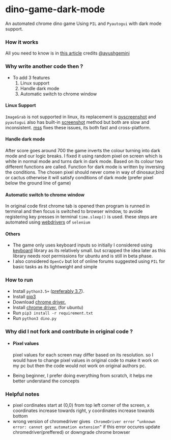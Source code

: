 # dino-game-dark-mode
An automated chrome dino game Using ```PIL``` and ```Pyautogui``` with dark mode support.

### How it works
All you need to know is in [this article](https://medium.com/analytics-vidhya/automate-chrome-dino-game-using-python-pyautogui-and-pil-eeb839005ccf) credits [@ayushgemini](https://github.com/ayushgemini)

### Why write another code then ?
* To add 3 features
  1. Linux support
  2. Handle dark mode 
  3. Automatic switch to chrome window 

#### Linux Support 
```ImageGrab``` is not supported in linux, its replacement is [pyscreenshot](https://pypi.org/project/pyscreenshot/) and ```pyautogui``` also has built-in [screenshot](https://pyautogui.readthedocs.io/en/latest/screenshot.html) method but both are slow and inconsistent.
[mss](https://python-mss.readthedocs.io/examples.html#pil) fixes these issues, its both fast and cross-platform.

#### Handle dark mode 
After score goes around 700 the game inverts the colour turning into dark mode and our logic breaks. 
I fixed it using random pixel on screen which is white in normal mode and turns dark in dark mode. 
Based on its colour two different functions are called. Function for dark mode is written by inversing the conditions.
The chosen pixel should never come in way of dinosaur,bird or cactus otherwise it will satisfy conditions of dark mode (prefer pixel below the ground line of game)

#### Automatic switch to chrome window
In original code first chrome tab is opened then program is runned in terminal and then focus is switched to browser window, to avoide registering key presses in terminal ```time.sleep()``` is used.
these steps are automated using [webdrivers](https://www.selenium.dev/documentation/en/) of ```selenium``` 

#### Others
* The game only uses keyboard inputs so initially I considered using [keyboard](https://pypi.org/project/keyboard/) library as its relatively small. 
but scrapped the idea later as this library needs root permissions for ubuntu and is still in beta phase.
* I also considered ```OpenCv``` but lot of online forums suggested using ```PIL``` for basic tasks as its lightweight and simple

### How to run 
+ Install ```python3.5+``` ([preferably 3.7](https://linuxize.com/post/how-to-install-python-3-7-on-ubuntu-18-04/)). 
+ Install [pip3](https://stackoverflow.com/questions/37954008/proper-way-to-install-pip-on-ubuntu) 
+ Download [chrome driver.](https://sites.google.com/a/chromium.org/chromedriver/downloads) 
+ Install [chrome driver.](https://christopher.su/2015/selenium-chromedriver-ubuntu/
) (for ubuntu)
+ Run ``` pip3 install -r requirement.txt ```
+ Run ``` python3 dino.py ```

### Why did I not fork and contribute in original code ?
+ #### Pixel values 
  pixel values for each screen may differ based on its resolution. so I would have to change pixel values in original code to make it work on my pc but then the code would not work on original authors pc.

+ Being beginner, I prefer doing everything from scratch, it helps me better understand the concepts

### Helpful notes
+ pixel cordinates start at (0,0) from top left corner of the screen, x coordinates increase towards right, y coordinates increase towards bottom 
+ wrong version of chromedriver gives
  ``` ChromeDriver error “unknown error: cannot get automation extension”```
  if this error occures update chromedriver(preffered) or downgrade chrome browser
